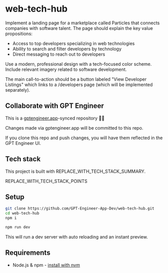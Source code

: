 # web-tech-hub

Implement a landing page for a marketplace called Particles that connects companies with software talent. The page should explain the key value propositions:

- Access to top developers specializing in web technologies 
- Ability to search and filter developers by technology
- Direct messaging to reach out to developers

Use a modern, professional design with a tech-focused color scheme. Include relevant imagery related to software development.

The main call-to-action should be a button labeled "View Developer Listings" which links to a /developers page (which will be implemented separately).

## Collaborate with GPT Engineer

This is a [gptengineer.app](https://gptengineer.app)-synced repository 🌟🤖

Changes made via gptengineer.app will be committed to this repo.

If you clone this repo and push changes, you will have them reflected in the GPT Engineer UI.

## Tech stack

This project is built with REPLACE_WITH_TECH_STACK_SUMMARY.

REPLACE_WITH_TECH_STACK_POINTS

## Setup

```sh
git clone https://github.com/GPT-Engineer-App-Dev/web-tech-hub.git
cd web-tech-hub
npm i
```

```sh
npm run dev
```

This will run a dev server with auto reloading and an instant preview.

## Requirements

- Node.js & npm - [install with nvm](https://github.com/nvm-sh/nvm#installing-and-updating)

